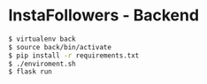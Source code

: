 # InstaFollowers - Backend

```sh
$ virtualenv back
$ source back/bin/activate
$ pip install -r requirements.txt
$ ./enviroment.sh
$ flask run
```
